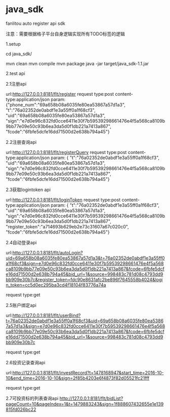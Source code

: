 # java_sdk
fanlitou auto register api sdk

注意：需要根据格子平台自身逻辑实现所有TODO标签的逻辑

1.setup

cd java_sdk/

mvn clean
mvn compile
mvn package
java -jar target/java_sdk-1.1.jar

2.test api

2.1注册api

url:http://127.0.0.1:8181/flt/register
request type:post
content-type:application/json
param:
{"phone_num":"69a658b08a6035fe80ea53867a57d1a3",
"t":"76a02352de0abdf1e3a55ff0a1f68cf3",
"uid":"69a658b08a6035fe80ea53867a57d1a3",
"sign":"e7d0e96c832fd0cce6411e30f7b59539298661476e4f5a568ca8109b9bb77e09e50c93b6ea3da5d0f1db221a7413a867",
"fcode":"6fbfe5dcfe16dd71500d2e638b794a45"}

  
2.2注册查询api

url:http://127.0.0.1:8181/flt/registerQuery
request type:post
content-type:application/json
param:
{
"t":"76a02352de0abdf1e3a55ff0a1f68cf3",
"uid":"69a658b08a6035fe80ea53867a57d1a3",
"sign":"e7d0e96c832fd0cce6411e30f7b59539298661476e4f5a568ca8109b9bb77e09e50c93b6ea3da5d0f1db221a7413a867",
"fcode":"6fbfe5dcfe16dd71500d2e638b794a45"}

2.3获取logintoken api

url:http://127.0.0.1:8181/flt/loginToken
request type:post
content-type:application/json
param:
{
"t":"76a02352de0abdf1e3a55ff0a1f68cf3",
"uid":"69a658b08a6035fe80ea53867a57d1a3",
"sign":"e7d0e96c832fd0cce6411e30f7b59539298661476e4f5a568ca8109b9bb77e09e50c93b6ea3da5d0f1db221a7413a867",
"register_token":"a714693b629eb2e73c31607a67c020c0",
"fcode":"6fbfe5dcfe16dd71500d2e638b794a45"}

2.4自动登录api

url:http://127.0.0.1:8181/flt/autoLogin?uid=69a658b08a6035fe80ea53867a57d1a3&t=76a02352de0abdf1e3a55ff0a1f68cf3&sign=e7d0e96c832fd0cce6411e30f7b59539298661476e4f5a568ca8109b9bb77e09e50c93b6ea3da5d0f1db221a7413a867&fcode=6fbfe5dcfe16dd71500d2e638b794a45&bid_url=1&source=998483c781d08c4793dd9bb909e30b7c&register_token=fdc90e8631afc2be896f7645558b4024&login_token=cc5d0ec295ba3cd4f18104f83776a74a

request type:get

2.5账户绑定api

url:http://127.0.0.1:8181/flt/userBind?t=76a02352de0abdf1e3a55ff0a1f68cf3&uid=69a658b08a6035fe80ea53867a57d1a3&sign=e7d0e96c832fd0cce6411e30f7b59539298661476e4f5a568ca8109b9bb77e09e50c93b6ea3da5d0f1db221a7413a867&fcode=6fbfe5dcfe16dd71500d2e638b794a45&bid_url=1&source=998483c781d08c4793dd9bb909e30b7c

request type:get


2.6投资记录查询api

url:http://127.0.0.1:8181/flt/investRecord?t=1478168947&start_time=2016-10-10&end_time=2016-10-10&sign=2f85b4203e6f4873f82d05521fc21fff

request type:get

2.7可投资标的列表查询api
http://127.0.0.1:8181/flt/bidList?pageCount=10&pageIndex=1&t=1479883243&sign=1f888607432655e1e139815fd026bc22


